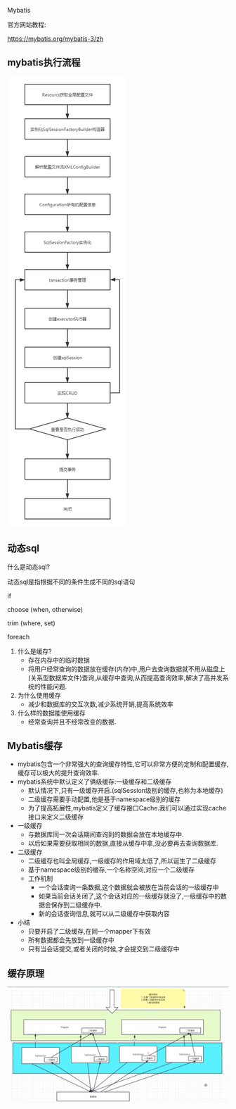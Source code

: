 Mybatis

官方网站教程:

https://mybatis.org/mybatis-3/zh

## mybatis执行流程
![avatar](./mybaits.png)

## 动态sql

什么是动态sql?

动态sql是指根据不同的条件生成不同的sql语句

if

choose (when, otherwise)

trim (where, set)

foreach


1. 什么是缓存?
   - 存在内存中的临时数据
   - 将用户经常查询的数据放在缓存(内存)中,用户去查询数据就不用从磁盘上(关系型数据库文件)查询,从缓存中查询,从而提高查询效率,解决了高并发系统的性能问题.
2. 为什么使用缓存
   - 减少和数据库的交互次数,减少系统开销,提高系统效率
3. 什么样的数据能使用缓存
   - 经常查询并且不经常改变的数据.

## Mybatis缓存
   - mybatis包含一个非常强大的查询缓存特性,它可以非常方便的定制和配置缓存,缓存可以极大的提升查询效率.
   - mybatis系统中默认定义了俩级缓存:一级缓存和二级缓存
     - 默认情况下,只有一级缓存开启.(sqlSession级别的缓存,也称为本地缓存)
     - 二级缓存需要手动配置,他是基于namespace级别的缓存
     - 为了提高拓展性,mybatis定义了缓存接口Cache.我们可以通过实现cache接口来定义二级缓存
   - 一级缓存
     - 与数据库同一次会话期间查询到的数据会放在本地缓存中.
     - 以后如果需要获取相同的数据,直接从缓存中拿,没必要再去查询数据库.
   - 二级缓存
     - 二级缓存也叫全局缓存,一级缓存的作用域太低了,所以诞生了二级缓存
     - 基于namespace级别的缓存,一个名称空间,对应一个二级缓存
     - 工作机制
       - 一个会话查询一条数据,这个数据就会被放在当前会话的一级缓存中
       - 如果当前会话关闭了,这个会话对应的一级缓存就没了,一级缓存中的数据会保存到二级缓存中.
       - 新的会话查询信息,就可以从二级缓存中获取内容
   - 小结
     - 只要开启了二级缓存,在同一个mapper下有效
     - 所有数据都会先放到一级缓存中
     - 只有当会话提交,或者关闭的时候,才会提交到二级缓存中
   
## 缓存原理
   ![avatar](./mybatis-cache.png)